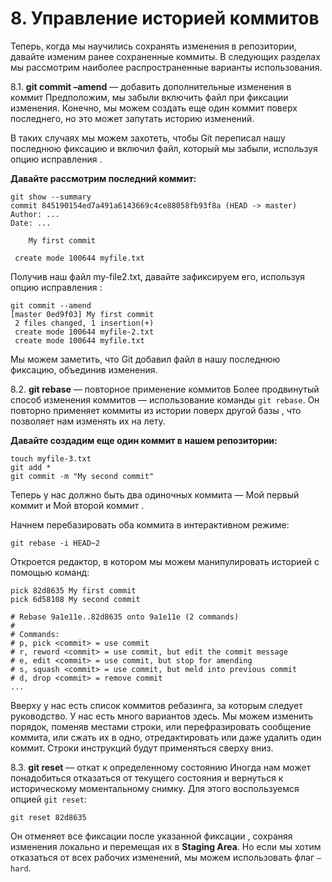 # 8. Управление историей коммитов
Теперь, когда мы научились сохранять изменения в репозитории, давайте изменим ранее сохраненные коммиты. В следующих разделах мы рассмотрим наиболее распространенные варианты использования.

8.1. **git commit –amend** — добавить дополнительные изменения в коммит
Предположим, мы забыли включить файл при фиксации изменения. Конечно, мы можем создать еще один коммит поверх последнего, но это может запутать историю изменений.

В таких случаях мы можем захотеть, чтобы Git переписал нашу последнюю фиксацию и включил файл, который мы забыли, используя опцию исправления .

**Давайте рассмотрим последний коммит:**
```
git show --summary
commit 845190154ed7a491a6143669c4ce88058fb93f8a (HEAD -> master)
Author: ...
Date: ...

    My first commit

 create mode 100644 myfile.txt
```
Получив наш файл my-file2.txt, давайте зафиксируем его, используя опцию исправления :
```
git commit --amend
[master 0ed9f03] My first commit
 2 files changed, 1 insertion(+)
 create mode 100644 myfile-2.txt
 create mode 100644 myfile.txt
```
Мы можем заметить, что Git добавил файл в нашу последнюю фиксацию, объединив изменения.

8.2. **git rebase** — повторное применение коммитов
Более продвинутый способ изменения коммитов — использование команды `git rebase`. Он повторно применяет коммиты из истории поверх другой базы , что позволяет нам изменять их на лету.

**Давайте создадим еще один коммит в нашем репозитории:**
```
touch myfile-3.txt
git add *
git commit -m "My second commit"
```
Теперь у нас должно быть два одиночных коммита — Мой первый коммит и Мой второй коммит .

Начнем перебазировать оба коммита в интерактивном режиме:
```
git rebase -i HEAD~2
```
Откроется редактор, в котором мы можем манипулировать историей с помощью команд:
```
pick 82d8635 My first commit
pick 6d58108 My second commit

# Rebase 9a1e11e..82d8635 onto 9a1e11e (2 commands)
#
# Commands:
# p, pick <commit> = use commit
# r, reword <commit> = use commit, but edit the commit message
# e, edit <commit> = use commit, but stop for amending
# s, squash <commit> = use commit, but meld into previous commit
# d, drop <commit> = remove commit 
...
```
Вверху у нас есть список коммитов ребазинга, за которым следует руководство. У нас есть много вариантов здесь. Мы можем изменить порядок, поменяв местами строки, или перефразировать сообщение коммита, или сжать их в одно, отредактировать или даже удалить один коммит. Строки инструкций будут применяться сверху вниз.

8.3. **git reset** — откат к определенному состоянию
Иногда нам может понадобиться отказаться от текущего состояния и вернуться к историческому моментальному снимку. Для этого воспользуемся опцией `git reset`:
```
git reset 82d8635
```
Он отменяет все фиксации после указанной фиксации , сохраняя изменения локально и перемещая их в **Staging Area**. Но если мы хотим отказаться от всех рабочих изменений, мы можем использовать флаг `–hard`.